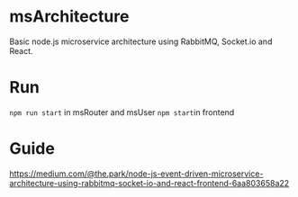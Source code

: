 # msArchitecture
Basic node.js microservice architecture using RabbitMQ, Socket.io and React.

# Run
```npm run start``` in msRouter and msUser
```npm start```in frontend

# Guide
https://medium.com/@the.park/node-js-event-driven-microservice-architecture-using-rabbitmq-socket-io-and-react-frontend-6aa803658a22